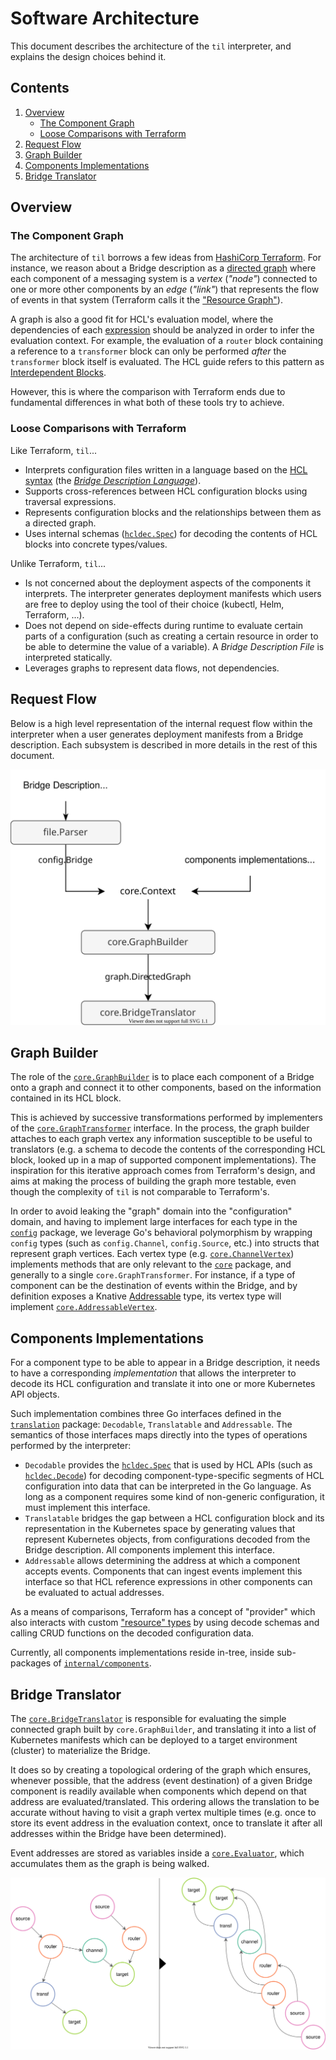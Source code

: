 # Software Architecture

This document describes the architecture of the `til` interpreter, and explains the design choices behind it.

## Contents

1. [Overview](#overview)
   * [The Component Graph](#the-component-graph)
   * [Loose Comparisons with Terraform](#loose-comparisons-with-terraform)
1. [Request Flow](#request-flow)
1. [Graph Builder](#graph-builder)
1. [Components Implementations](#components-implementations)
1. [Bridge Translator](#bridge-translator)

## Overview

### The Component Graph

The architecture of `til` borrows a few ideas from [HashiCorp Terraform][tf-arch]. For instance, we reason about a
Bridge description as a [directed graph][wiki-graph] where each component of a messaging system is a _vertex_ (_"node"_)
connected to one or more other components by an _edge_ (_"link"_) that represents the flow of events in that system
(Terraform calls it the ["Resource Graph"][tf-graph]).

A graph is also a good fit for HCL's evaluation model, where the dependencies of each [expression][hcl-expr] should be
analyzed in order to infer the evaluation context. For example, the evaluation of a `router` block containing a
reference to a `transformer` block can only be performed _after_ the `transformer` block itself is evaluated. The HCL
guide refers to this pattern as [Interdependent Blocks][hcl-idpblk].

However, this is where the comparison with Terraform ends due to fundamental differences in what both of these tools try
to achieve.

### Loose Comparisons with Terraform

Like Terraform, `til`...

* Interprets configuration files written in a language based on the [HCL syntax][hcl-spec] (the [_Bridge Description
  Language_][bdl-spec]).
* Supports cross-references between HCL configuration blocks using traversal expressions.
* Represents configuration blocks and the relationships between them as a directed graph.
* Uses internal schemas ([`hcldec.Spec`][hcldec-spec]) for decoding the contents of HCL blocks into concrete
  types/values.

Unlike Terraform, `til`...

* Is not concerned about the deployment aspects of the components it interprets. The interpreter generates deployment
  manifests which users are free to deploy using the tool of their choice (kubectl, Helm, Terraform, ...).
* Does not depend on side-effects during runtime to evaluate certain parts of a configuration (such as creating a
  certain resource in order to be able to determine the value of a variable). A _Bridge Description File_ is interpreted
  statically.
* Leverages graphs to represent data flows, not dependencies.

## Request Flow

Below is a high level representation of the internal request flow within the interpreter when a user generates
deployment manifests from a Bridge description. Each subsystem is described in more details in the rest of this
document.

![Architecture - Request flow][arch-graph]

## Graph Builder

The role of the [`core.GraphBuilder`][pkgcore-graphb] is to place each component of a Bridge onto a graph and connect it
to other components, based on the information contained in its HCL block. 

This is achieved by successive transformations performed by implementers of the
[`core.GraphTransformer`][pkgcore-grapht] interface. In the process, the graph builder attaches to each graph vertex any
information susceptible to be useful to translators (e.g. a schema to decode the contents of the corresponding HCL
block, looked up in a map of supported component implementations). The inspiration for this iterative approach comes
from Terraform's design, and aims at making the process of building the graph more testable, even though the complexity
of `til` is not comparable to Terraform's.

In order to avoid leaking the "graph" domain into the "configuration" domain, and having to implement large interfaces
for each type in the [`config`][pkgconfig] package, we leverage Go's behavioral polymorphism by wrapping `config` types
(such as `config.Channel`, `config.Source`, etc.) into structs that represent graph vertices. Each vertex type (e.g.
[`core.ChannelVertex`][pkgcore-chvrtx]) implements methods that are only relevant to the [`core`][pkgcore] package, and
generally to a single `core.GraphTransformer`. For instance, if a type of component can be the destination of events
within the Bridge, and by definition exposes a Knative [Addressable][kn-addr] type, its vertex type will implement
[`core.AddressableVertex`][pkgcore-addrvrtx].

## Components Implementations

For a component type to be able to appear in a Bridge description, it needs to have a corresponding _implementation_
that allows the interpreter to decode its HCL configuration and translate it into one or more Kubernetes API objects.

Such implementation combines three Go interfaces defined in the [`translation`][pkgtransl] package: `Decodable`,
`Translatable` and `Addressable`. The semantics of those interfaces maps directly into the types of operations performed
by the interpreter:

* `Decodable` provides the [`hcldec.Spec`][hcldec-spec] that is used by HCL APIs (such as [`hcldec.Decode`][hcldec-dec])
  for decoding component-type-specific segments of HCL configuration into data that can be interpreted in the Go
  language. As long as a component requires some kind of non-generic configuration, it must implement this interface.
* `Translatable` bridges the gap between a HCL configuration block and its representation in the Kubernetes space by
  generating values that represent Kubernetes objects, from configurations decoded from the Bridge description. All
  components implement this interface.
* `Addressable` allows determining the address at which a component accepts events. Components that can ingest events
  implement this interface so that HCL reference expressions in other components can be evaluated to actual addresses.

As a means of comparisons, Terraform has a concept of "provider" which also interacts with custom ["resource"
types][tf-res] by using decode schemas and calling CRUD functions on the decoded configuration data.

Currently, all components implementations reside in-tree, inside sub-packages of [`internal/components`][pkgcomps].

## Bridge Translator

The [`core.BridgeTranslator`][pkgcore-brgtrsl] is responsible for evaluating the simple connected graph built by
`core.GraphBuilder`, and translating it into a list of Kubernetes manifests which can be deployed to a target
environment (cluster) to materialize the Bridge.

It does so by creating a topological ordering of the graph which ensures, whenever possible, that the address (event
destination) of a given Bridge component is readily available when components which depend on that address are
evaluated/translated. This ordering allows the translation to be accurate without having to visit a graph vertex
multiple times (e.g. once to store its event address in the evaluation context, once to translate it after all addresses
within the Bridge have been determined).

Event addresses are stored as variables inside a [`core.Evaluator`][pkgcore-eval], which accumulates them as the graph
is being walked.

![Evaluation - Topological sort][topo-sort-graph]

<!-- internal links -->
[arch-graph]: .assets/arch-request-flow.svg
[topo-sort-graph]: .assets/topological-sort.svg
[bdl-spec]: language-spec.md
[pkgcore-graphb]: https://github.com/triggermesh/til/blob/bf0d78bd/core/graph.go#L10-L15
[pkgcore-grapht]: https://github.com/triggermesh/til/blob/bf0d78bd/core/graph.go#L52-L55
[pkgcore-brgtrsl]: https://github.com/triggermesh/til/blob/bf0d78bd/core/translate.go#L13-L18
[pkgcore-eval]: https://github.com/triggermesh/til/blob/bf0d78bd/core/eval_context.go#L12-L27
[pkgcore]: https://github.com/triggermesh/til/blob/bf0d78bd/core/doc.go
[pkgcore-chvrtx]: https://github.com/triggermesh/til/blob/bf0d78bd/core/vertex_channel.go#L16-L26
[pkgcore-addrvrtx]: https://github.com/triggermesh/til/blob/bf0d78bd/core/transform_connect_refs.go#L11-L25
[pkgconfig]: https://github.com/triggermesh/til/blob/bf0d78bd/config/doc.go
[pkgcomps]: ../internal/components
[pkgtransl]: https://github.com/triggermesh/til/blob/bf0d78bd/translation/doc.go

<!-- HashiCorp links -->
[tf-arch]: https://github.com/hashicorp/terraform/blob/main/docs/architecture.md
[tf-graph]: https://www.terraform.io/docs/internals/graph.html
[tf-res]: https://pkg.go.dev/github.com/hashicorp/terraform-plugin-sdk/v2/helper/schema#Resource
[hcl-spec]: https://github.com/hashicorp/hcl/blob/main/hclsyntax/spec.md
[hcl-expr]: https://github.com/hashicorp/hcl/blob/main/hclsyntax/spec.md#expressions
[hcl-idpblk]: https://hcl.readthedocs.io/en/latest/go_patterns.html#interdependent-blocks
[hcldec-spec]: https://pkg.go.dev/github.com/hashicorp/hcl/v2/hcldec#Spec
[hcldec-dec]: https://pkg.go.dev/github.com/hashicorp/hcl/v2/hcldec#Decode

<!-- misc links -->
[kn-addr]: https://pkg.go.dev/github.com/knative/pkg/apis/duck/v1#Addressable
[wiki-graph]: https://en.wikipedia.org/wiki/Directed_graph
